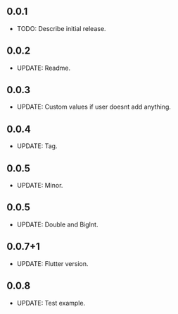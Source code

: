 ## 0.0.1

* TODO: Describe initial release.

## 0.0.2

* UPDATE: Readme.

## 0.0.3

* UPDATE: Custom values if user doesnt add anything.  

## 0.0.4

* UPDATE: Tag.  

## 0.0.5

* UPDATE: Minor.  

## 0.0.5

* UPDATE: Double and BigInt.

## 0.0.7+1

* UPDATE: Flutter version.    

## 0.0.8

* UPDATE: Test example.    
